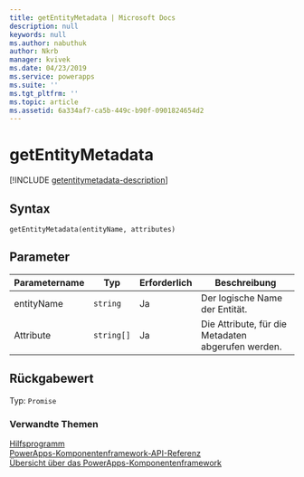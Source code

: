 ```yaml
---
title: getEntityMetadata | Microsoft Docs
description: null
keywords: null
ms.author: nabuthuk
author: Nkrb
manager: kvivek
ms.date: 04/23/2019
ms.service: powerapps
ms.suite: ''
ms.tgt_pltfrm: ''
ms.topic: article
ms.assetid: 6a334af7-ca5b-449c-b90f-0901824654d2
---
```


# <a name="getentitymetadata"></a>getEntityMetadata

[!INCLUDE [getentitymetadata-description](includes/getentitymetadata-description.md)]

## <a name="syntax"></a>Syntax

`getEntityMetadata(entityName, attributes)`

## <a name="parameters"></a>Parameter

| Parametername|Typ|Erforderlich|Beschreibung|
| ------------- |----|--------|-----------|
|entityName|`string`|Ja|Der logische Name der Entität.|
|Attribute|`string[]`|Ja|Die Attribute, für die Metadaten abgerufen werden.

## <a name="return-value"></a>Rückgabewert

Typ: `Promise`


### <a name="related-topics"></a>Verwandte Themen

[Hilfsprogramm](../utility.md)<br/>
[PowerApps-Komponentenframework-API-Referenz](../../reference/index.md)<br/>
[Übersicht über das PowerApps-Komponentenframework](../../overview.md)